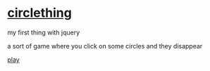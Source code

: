 [circlething](http://lukehoffmann.github.com/circlething)
=========
my first thing with jquery

a sort of game where you click on some circles and they disappear

[play](http://lukehoffmann.github.com/circlething)
